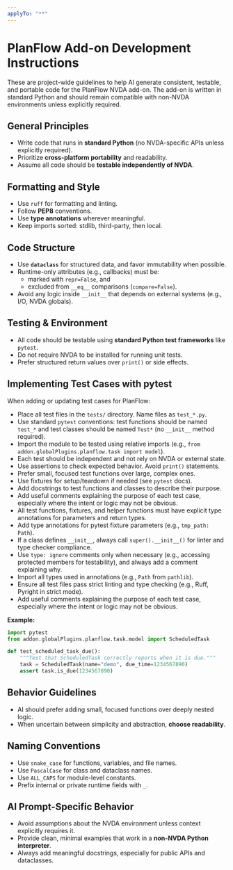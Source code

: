 ```yaml
---
applyTo: "**"
---
```


# PlanFlow Add-on Development Instructions

These are project-wide guidelines to help AI generate consistent, testable, and portable code for the PlanFlow NVDA add-on. The add-on is written in standard Python and should remain compatible with non-NVDA environments unless explicitly required.

## General Principles

- Write code that runs in **standard Python** (no NVDA-specific APIs unless explicitly required).
- Prioritize **cross-platform portability** and readability.
- Assume all code should be **testable independently of NVDA**.

## Formatting and Style

- Use `ruff` for formatting and linting.
- Follow **PEP8** conventions.
- Use **type annotations** wherever meaningful.
- Keep imports sorted: stdlib, third-party, then local.

## Code Structure

- Use **`dataclass`** for structured data, and favor immutability when possible.
- Runtime-only attributes (e.g., callbacks) must be:
  - marked with `repr=False`, and
  - excluded from `__eq__` comparisons (`compare=False`).
- Avoid any logic inside `__init__` that depends on external systems (e.g., I/O, NVDA globals).

## Testing & Environment

- All code should be testable using **standard Python test frameworks** like `pytest`.
- Do not require NVDA to be installed for running unit tests.
- Prefer structured return values over `print()` or side effects.

## Implementing Test Cases with pytest

When adding or updating test cases for PlanFlow:

- Place all test files in the `tests/` directory. Name files as `test_*.py`.
- Use standard `pytest` conventions: test functions should be named `test_*` and test classes should be named `Test*` (no `__init__` method required).
- Import the module to be tested using relative imports (e.g., `from addon.globalPlugins.planflow.task import model`).
- Each test should be independent and not rely on NVDA or external state.
- Use assertions to check expected behavior. Avoid `print()` statements.
- Prefer small, focused test functions over large, complex ones.
- Use fixtures for setup/teardown if needed (see `pytest` docs).
- Add docstrings to test functions and classes to describe their purpose.
- Add useful comments explaining the purpose of each test case, especially where the intent or logic may not be obvious.
- All test functions, fixtures, and helper functions must have explicit type annotations for parameters and return types.
- Add type annotations for pytest fixture parameters (e.g., `tmp_path: Path`).
- If a class defines `__init__`, always call `super().__init__()` for linter and type checker compliance.
- Use `type: ignore` comments only when necessary (e.g., accessing protected members for testability), and always add a comment explaining why.
- Import all types used in annotations (e.g., `Path` from `pathlib`).
- Ensure all test files pass strict linting and type checking (e.g., Ruff, Pyright in strict mode).
- Add useful comments explaining the purpose of each test case, especially where the intent or logic may not be obvious.

**Example:**

```python
import pytest
from addon.globalPlugins.planflow.task.model import ScheduledTask

def test_scheduled_task_due():
    """Test that ScheduledTask correctly reports when it is due."""
    task = ScheduledTask(name="demo", due_time=1234567890)
    assert task.is_due(1234567890)
```

## Behavior Guidelines

- AI should prefer adding small, focused functions over deeply nested logic.
- When uncertain between simplicity and abstraction, **choose readability**.

## Naming Conventions

- Use `snake_case` for functions, variables, and file names.
- Use `PascalCase` for class and dataclass names.
- Use `ALL_CAPS` for module-level constants.
- Prefix internal or private runtime fields with `_`.

## AI Prompt-Specific Behavior

- Avoid assumptions about the NVDA environment unless context explicitly requires it.
- Provide clean, minimal examples that work in a **non-NVDA Python interpreter**.
- Always add meaningful docstrings, especially for public APIs and dataclasses.
